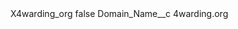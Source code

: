 <?xml version="1.0" encoding="UTF-8"?>
<CustomMetadata xmlns="http://soap.sforce.com/2006/04/metadata" xmlns:xsi="http://www.w3.org/2001/XMLSchema-instance" xmlns:xsd="http://www.w3.org/2001/XMLSchema">
    <label>X4warding_org</label>
    <protected>false</protected>
    <values>
        <field>Domain_Name__c</field>
        <value xsi:type="xsd:string">4warding.org</value>
    </values>
</CustomMetadata>
